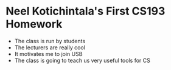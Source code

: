 # Neel Kotichintala's First CS193 Homework

- The class is run by students
- The lecturers are really cool
- It motivates me to join USB
- The class is going to teach us very useful tools for CS

